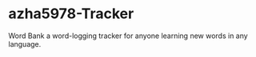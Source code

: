 # azha5978-Tracker
 Word Bank a word-logging tracker for anyone learning new words in any language.
